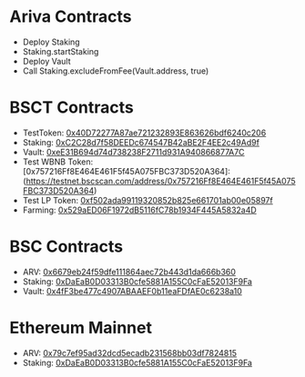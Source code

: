 # Ariva Contracts

- Deploy Staking
- Staking.startStaking
- Deploy Vault
- Call Staking.excludeFromFee(Vault.address, true)

# BSCT Contracts

- TestToken: [0x40D72277A87ae721232893E863626bdf6240c206](https://testnet.bscscan.com/address/0x40D72277A87ae721232893E863626bdf6240c206)
- Staking: [0xC2C28d7f58DEEDc674547B42aBE2F4EE2c49Ad9f](https://testnet.bscscan.com/address/0xC2C28d7f58DEEDc674547B42aBE2F4EE2c49Ad9f)
- Vault: [0xeE31B694d74d738238F2711d931A940866877A7C](https://testnet.bscscan.com/address/0xeE31B694d74d738238F2711d931A940866877A7C)
- Test WBNB Token: [0x757216Ff8E464E461F5f45A075FBC373D520A364]:(https://testnet.bscscan.com/address/0x757216Ff8E464E461F5f45A075FBC373D520A364)
- Test LP Token: [0xf502ada99119320852b825e661701ab00e05897f](https://testnet.bscscan.com/0xf502ada99119320852b825e661701ab00e05897f)
- Farming: [0x529aED06F1972dB5116fC78b1934F445A5832a4D](https://testnet.bscscan.com/0x529aED06F1972dB5116fC78b1934F445A5832a4D)

# BSC Contracts

- ARV: [0x6679eb24f59dfe111864aec72b443d1da666b360](https://bscscan.com/address/0x6679eb24f59dfe111864aec72b443d1da666b360)
- Staking: [0xDaEaB0D03313B0cfe5881A155C0cFaE52013F9Fa](https://bscscan.com/address/0xDaEaB0D03313B0cfe5881A155C0cFaE52013F9Fa)
- Vault: [0x4fF3be477c4907ABAAEF0b11eaFDfAE0c6238a10](https://bscscan.com/address/0x4fF3be477c4907ABAAEF0b11eaFDfAE0c6238a10)

# Ethereum Mainnet

- ARV: [0x79c7ef95ad32dcd5ecadb231568bb03df7824815](https://etherscan.io/address/0x79c7ef95ad32dcd5ecadb231568bb03df7824815)
- Staking: [0xDaEaB0D03313B0cfe5881A155C0cFaE52013F9Fa](https://etherscan.io/address/0xDaEaB0D03313B0cfe5881A155C0cFaE52013F9Fa)
